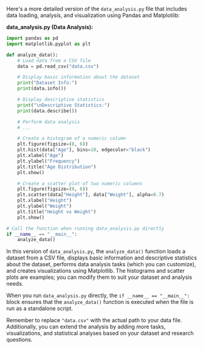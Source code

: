 Here's a more detailed version of the `data_analysis.py` file that includes data loading, analysis, and visualization using Pandas and Matplotlib:

**data_analysis.py (Data Analysis):**

```python
import pandas as pd
import matplotlib.pyplot as plt

def analyze_data():
    # Load data from a CSV file
    data = pd.read_csv("data.csv")

    # Display basic information about the dataset
    print("Dataset Info:")
    print(data.info())

    # Display descriptive statistics
    print("\nDescriptive Statistics:")
    print(data.describe())

    # Perform data analysis
    # ...

    # Create a histogram of a numeric column
    plt.figure(figsize=(8, 6))
    plt.hist(data["Age"], bins=10, edgecolor="black")
    plt.xlabel("Age")
    plt.ylabel("Frequency")
    plt.title("Age Distribution")
    plt.show()

    # Create a scatter plot of two numeric columns
    plt.figure(figsize=(8, 6))
    plt.scatter(data["Height"], data["Weight"], alpha=0.7)
    plt.xlabel("Height")
    plt.ylabel("Weight")
    plt.title("Height vs Weight")
    plt.show()

# Call the function when running data_analysis.py directly
if __name__ == "__main__":
    analyze_data()
```

In this version of `data_analysis.py`, the `analyze_data()` function loads a dataset from a CSV file, displays basic information and descriptive statistics about the dataset, performs data analysis tasks (which you can customize), and creates visualizations using Matplotlib. The histograms and scatter plots are examples; you can modify them to suit your dataset and analysis needs.

When you run `data_analysis.py` directly, the `if __name__ == "__main__":` block ensures that the `analyze_data()` function is executed when the file is run as a standalone script.

Remember to replace `"data.csv"` with the actual path to your data file. Additionally, you can extend the analysis by adding more tasks, visualizations, and statistical analyses based on your dataset and research questions.